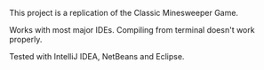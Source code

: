 This project is a replication of the Classic Minesweeper Game.

Works with most major IDEs. Compiling from terminal doesn't work properly.

Tested with IntelliJ IDEA, NetBeans and Eclipse.